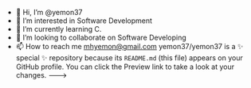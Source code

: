 - 👋 Hi, I’m @yemon37
- 👀 I’m interested in Software Development
- 🌱 I’m currently learning C.
- 💞️ I’m looking to collaborate on Software Developing
- 📫 How to reach me mhyemon@gmail.com
yemon37/yemon37 is a ✨ special ✨ repository because its `README.md` (this file) appears on your GitHub profile.
You can click the Preview link to take a look at your changes.
--->
